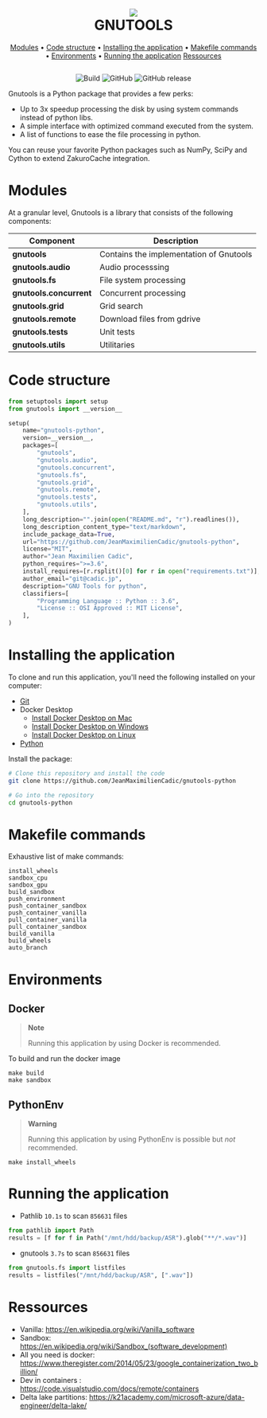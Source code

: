 <h1 align="center">
  <br>
  <a href=https://drive.google.com/uc?id=1vHpmRHChj0lPvytmGUJ3mExcLgIYLMJj"><img src="https://drive.google.com/uc?id=1vHpmRHChj0lPvytmGUJ3mExcLgIYLMJj"></a>
  <br>
  GNUTOOLS
  <br>
</h1>

<p align="center">
  <a href="#modules">Modules</a> •
  <a href="#code-structure">Code structure</a> •
  <a href="#installing-the-application">Installing the application</a> •
  <a href="#makefile-commands">Makefile commands</a> •
  <a href="#environments">Environments</a> •
  <a href="#running-the-application">Running the application</a>
  <a href="#ressources">Ressources</a>
</p>

![](
)

<p align="center">
        <img alt="Build" src="https://github.com/JeanMaximilienCadic/gnutools-python/actions/workflows/docker-image.yml/badge.svg?branch=master">
        <img alt="GitHub" src="https://img.shields.io/github/license/JeanMaximilienCadic/gnutools-python.svg?color=blue">
        <img alt="GitHub release" src="https://img.shields.io/github/release/JeanMaximilienCadic/gnutools-python.svg">
</p>


Gnutools is a Python package that provides a few perks:
- Up to 3x speedup processing the disk by using system commands instead of python libs.
- A simple interface with optimized command executed from the system.
- A list of functions to ease the file processing in python.

You can reuse your favorite Python packages such as NumPy, SciPy and Cython to extend ZakuroCache integration.


# Modules

At a granular level, Gnutools is a library that consists of the following components:

| Component | Description |
| ---- | --- |
| **gnutools** | Contains the implementation of Gnutools |
| **gnutools.audio** | Audio processsing |
| **gnutools.fs** | File system processing|
| **gnutools.concurrent** | Concurrent processing|
| **gnutools.grid** | Grid search|
| **gnutools.remote** | Download files from gdrive |
| **gnutools.tests** | Unit tests |
| **gnutools.utils** | Utilitaries |



# Code structure
```python
from setuptools import setup
from gnutools import __version__

setup(
    name="gnutools-python",
    version=__version__,
    packages=[
        "gnutools",
        "gnutools.audio",
        "gnutools.concurrent",
        "gnutools.fs",
        "gnutools.grid",
        "gnutools.remote",
        "gnutools.tests",
        "gnutools.utils",
    ],
    long_description="".join(open("README.md", "r").readlines()),
    long_description_content_type="text/markdown",
    include_package_data=True,
    url="https://github.com/JeanMaximilienCadic/gnutools-python",
    license="MIT",
    author="Jean Maximilien Cadic",
    python_requires=">=3.6",
    install_requires=[r.rsplit()[0] for r in open("requirements.txt")],
    author_email="git@cadic.jp",
    description="GNU Tools for python",
    classifiers=[
        "Programming Language :: Python :: 3.6",
        "License :: OSI Approved :: MIT License",
    ],
)

```

# Installing the application
To clone and run this application, you'll need the following installed on your computer:
- [Git](https://git-scm.com)
- Docker Desktop
   - [Install Docker Desktop on Mac](https://docs.docker.com/docker-for-mac/install/)
   - [Install Docker Desktop on Windows](https://docs.docker.com/desktop/install/windows-install/)
   - [Install Docker Desktop on Linux](https://docs.docker.com/desktop/install/linux-install/)
- [Python](https://www.python.org/downloads/)

Install the package:
```bash
# Clone this repository and install the code
git clone https://github.com/JeanMaximilienCadic/gnutools-python

# Go into the repository
cd gnutools-python
```

# Makefile commands
Exhaustive list of make commands:
```
install_wheels
sandbox_cpu
sandbox_gpu
build_sandbox
push_environment
push_container_sandbox
push_container_vanilla
pull_container_vanilla
pull_container_sandbox
build_vanilla
build_wheels
auto_branch 
```
# Environments

## Docker

> **Note**
> 
> Running this application by using Docker is recommended.

To build and run the docker image
```
make build
make sandbox
```

## PythonEnv

> **Warning**
> 
> Running this application by using PythonEnv is possible but *not* recommended.
```
make install_wheels
```

# Running the application
* Pathlib `10.1s` to scan `856631` files
```python
from pathlib import Path
results = [f for f in Path("/mnt/hdd/backup/ASR").glob("**/*.wav")]
```

* gnutools `3.7s` to scan `856631` files
```python
from gnutools.fs import listfiles
results = listfiles("/mnt/hdd/backup/ASR", [".wav"])
```


# Ressources
* Vanilla:  https://en.wikipedia.org/wiki/Vanilla_software
* Sandbox: https://en.wikipedia.org/wiki/Sandbox_(software_development)
* All you need is docker: https://www.theregister.com/2014/05/23/google_containerization_two_billion/
* Dev in containers : https://code.visualstudio.com/docs/remote/containers
* Delta lake partitions: https://k21academy.com/microsoft-azure/data-engineer/delta-lake/




